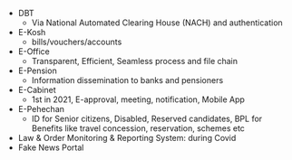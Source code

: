 * DBT
	* Via National Automated Clearing House (NACH) and authentication
* E-Kosh
	*  bills/vouchers/accounts
* E-Office
	* Transparent, Efficient, Seamless process and file chain
* E-Pension
	* Information dissemination to banks and pensioners
* E-Cabinet
	* 1st in 2021, E-approval, meeting, notification, Mobile App
* E-Pehechan
	* ID for Senior citizens, Disabled, Reserved candidates, BPL for Benefits like travel concession, reservation, schemes etc
* Law & Order Monitoring & Reporting System: during Covid
* Fake News Portal